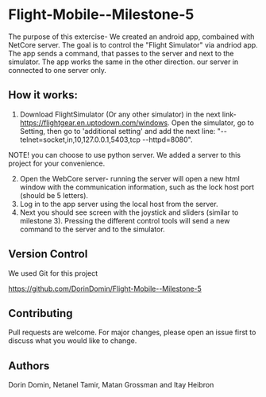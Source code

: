 # Flight-Mobile--Milestone-5
The purpose of this extercise- We created an android app, combained with NetCore server. The goal is to control the "Flight Simulator" via andriod app. The app sends a command, that passes to the server and next to the simulator. The app works the same in the other direction. our server in connected to one server only.


## How it works:

1. Download FlightSimulator (Or any other simulator) in the next link- https://flightgear.en.uptodown.com/windows. 
Open the simulator, go to Setting, then go to 'additional setting' and add the next line: "--telnet=socket,in,10,127.0.0.1,5403,tcp --httpd=8080".

NOTE! you can choose to use python server. We added a server to this project for your convenience.

2. Open the WebCore server- running the server will open a new html window with the communication information, such as the lock host port (should be 5 letters).
3. Log in to the app server using the local host from the server.
4. Next you should see screen with the joystick and sliders (similar to milestone 3). Pressing the different control tools will send a new command to the server and to the simulator.

## Version Control

We used Git for this project

https://github.com/DorinDomin/Flight-Mobile--Milestone-5

## Contributing
Pull requests are welcome. For major changes, please open an issue first to discuss what you would like to change.


## Authors
Dorin Domin, Netanel Tamir, Matan Grossman and Itay Heibron
